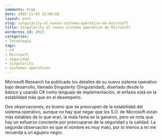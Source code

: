 ```yaml
---
comments: true
date: 2005-11-03 12:00:56
layout: post
slug: singularity-el-nuevo-sistema-operativo-de-microsoft
title: Singularity el nuevo sistema operativo de Microsoft
wordpress_id: 2023
categories:
- Tecnología
tags:
- c#
- Microsoft
- seguridad
- singularity
- sistemas operativos
---
```


Microsoft Research ha publicado los detalles de su nuevo sistema operativo bajo desarrollo, llamado Singularity (Singularidad), diseñado desde lo básico y usando C# como lenguaje de implementación, el enfasis está en la estabilidad más que en el desempeño.

Dos observaciones, es bueno que se preocupen de la estabilidad del sistema operativo, aunque no hay que negar que los S.O. de Microsoft están más estables de lo que eran, la mala fama se la ganaron, pero se nota que hay un esfuerzo conciente por preocuparse de la seguridad y la calidad.
La segunda observación es que el nombre es muy malo, por lo menos a mi me recuerda a un agujero negro.

